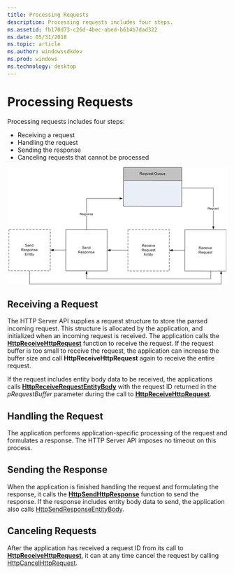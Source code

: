 ```yaml
---
title: Processing Requests
description: Processing requests includes four steps.
ms.assetid: fb170d73-c26d-4bec-abed-b614b7dad322
ms.date: 05/31/2018
ms.topic: article
ms.author: windowssdkdev
ms.prod: windows
ms.technology: desktop
---
```


# Processing Requests

Processing requests includes four steps:

-   Receiving a request
-   Handling the request
-   Sending the response
-   Canceling requests that cannot be processed

![](images/processloop.png)

## Receiving a Request

The HTTP Server API supplies a request structure to store the parsed incoming request. This structure is allocated by the application, and initialized when an incoming request is received. The application calls the [**HttpReceiveHttpRequest**](/windows/win32/Http/nf-http-httpreceivehttprequest?branch=master) function to receive the request. If the request buffer is too small to receive the request, the application can increase the buffer size and call **HttpReceiveHttpRequest** again to receive the entire request.

If the request includes entity body data to be received, the applications calls [**HttpReceiveRequestEntityBody**](/windows/win32/Http/nf-http-httpreceiverequestentitybody?branch=master) with the request ID returned in the *pRequestBuffer* parameter during the call to [**HttpReceiveHttpRequest**](/windows/win32/Http/nf-http-httpreceivehttprequest?branch=master).

## Handling the Request

The application performs application-specific processing of the request and formulates a response. The HTTP Server API imposes no timeout on this process.

## Sending the Response

When the application is finished handling the request and formulating the response, it calls the [**HttpSendHttpResponse**](/windows/win32/Http/nf-http-httpsendhttpresponse?branch=master) function to send the response. If the response includes entity body data to send, the application also calls [HttpSendResponseEntityBody](/windows/win32/Http/nf-http-httpsendresponseentitybody?branch=master).

## Canceling Requests

After the application has received a request ID from its call to [**HttpReceiveHttpRequest**](/windows/win32/Http/nf-http-httpreceivehttprequest?branch=master), it can at any time cancel the request by calling [HttpCancelHttpRequest](/windows/win32/Http/nf-http-httpcancelhttprequest?branch=master).

 

 




